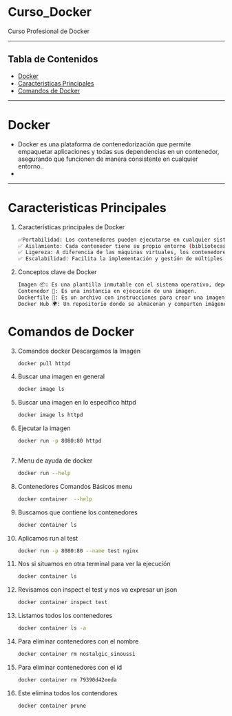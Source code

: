 # Curso_Docker
Curso Profesional de Docker

---
## Tabla de Contenidos
- [Docker](#Docker)
- [Caracteristicas Principales](#caracteristicas-principales)
- [Comandos de Docker](#comados-de-docker)
---
# Docker
- Docker es una plataforma de contenedorización que permite empaquetar aplicaciones y todas sus dependencias en un contenedor, asegurando que funcionen de manera consistente en cualquier entorno..
- 
--- 
# Caracteristicas Principales
1. Características principales de Docker
    ```bash 
    ✅Portabilidad: Los contenedores pueden ejecutarse en cualquier sistema que tenga Docker instalado (Windows, Linux, macOS, servidores en la nube, etc.).
    ✅ Aislamiento: Cada contenedor tiene su propio entorno (bibliotecas, variables de entorno, archivos de configuración, etc.), evitando conflictos entre aplicaciones.
    ✅ Ligereza: A diferencia de las máquinas virtuales, los contenedores comparten el mismo kernel del sistema operativo, por lo que consumen menos recursos.
    ✅ Escalabilidad: Facilita la implementación y gestión de múltiples instancias de una aplicación.

2. Conceptos clave de Docker
    ```bash 
    Imagen 📦: Es una plantilla inmutable con el sistema operativo, dependencias y la aplicación lista para ejecutarse.
    Contenedor 🚀: Es una instancia en ejecución de una imagen.
    Dockerfile 📜: Es un archivo con instrucciones para crear una imagen personalizada.
    Docker Hub 🌍: Un repositorio donde se almacenan y comparten imágenes de Docker.

# Comandos de Docker
3. Comandos docker Descargamos la Imagen 
    ```bash 
    docker pull httpd

4. Buscar una imagen en general
    ```bash
    docker image ls

5. Buscar una imagen en lo específico httpd
    ```bash
    docker image ls httpd

6. Ejecutar la imagen
    ```bash
    docker run -p 8080:80 httpd
        
7. Menu de ayuda de docker
    ```bash
    docker run --help

8. Contenedores Comandos Básicos menu
    ```bash
    docker container  --help

9. Buscamos que contiene los contenedores
    ```bash 
    docker container ls

10. Aplicamos run al test
    ```bash 
    docker run -p 8080:80 --name test nginx

11. Nos si situamos en otra terminal para ver la ejecución
    ```bash     
    docker container ls


12. Revisamos con inspect el test y nos va expresar un json
    ```bash 
    docker container inspect test  

13. Listamos todos los contenedores
    ```bash	
    docker container ls -a 

14. Para eliminar contenedores con el nombre
    ```bash
    docker container rm nostalgic_sinoussi

15. Para eliminar contenedores con el id
    ```bash
    docker container rm 79390d42eeda

16. Este elimina todos los contendores
    ```bash
    docker container prune
